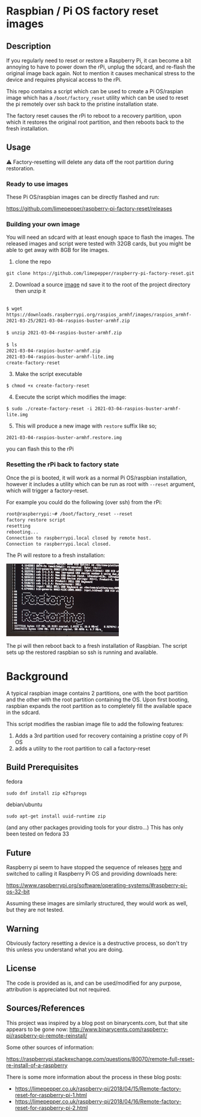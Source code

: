# Raspbian / Pi OS factory reset images

## Description

If you regularly need to reset or restore a Raspberry Pi, it can become a bit
annoying to have to power down the rPi, unplug the sdcard, and re-flash the
original image back again. Not to mention it causes mechanical stress to the device
and requires physical access to the rPi.

This repo contains a script which can be used to create a Pi OS/raspian image
which has a `/boot/factory_reset` utility which can be used to reset the pi
remotely over ssh back to the pristine installation state.

The factory reset causes the rPi to reboot to a recovery partition, upon which
it restores the original root partition, and then reboots back to the fresh
installation.

## Usage

:warning: Factory-resetting will delete any data off the root partition during
restoration.

### Ready to use images

These Pi OS/raspbian images can be directly flashed and run:

https://github.com/limepepper/raspberry-pi-factory-reset/releases

### Building your own image

You will need an sdcard with at least enough space to flash the images. The
released images and script were tested with 32GB cards, but you might be able to
get away with 8GB for lite images.

1. clone the repo

```
git clone https://github.com/limepepper/raspberry-pi-factory-reset.git
```

2. Download a source [image](https://downloads.raspberrypi.org/raspios_lite_armhf/images/)
nd save it to the root of the project directory then unzip it
```

$ wget https://downloads.raspberrypi.org/raspios_armhf/images/raspios_armhf-2021-03-25/2021-03-04-raspios-buster-armhf.zip

$ unzip 2021-03-04-raspios-buster-armhf.zip

$ ls
2021-03-04-raspios-buster-armhf.zip
2021-03-04-raspios-buster-armhf-lite.img
create-factory-reset
```

3. Make the script executable

```
$ chmod +x create-factory-reset
```

4. Execute the script which modifies the image:

```
$ sudo ./create-factory-reset -i 2021-03-04-raspios-buster-armhf-lite.img
```

5. This will produce a new image with  `restore` suffix like so;

```
2021-03-04-raspios-buster-armhf.restore.img
```
you can flash this to the rPi

### Resetting the rPi back to factory state

Once the pi is booted, it will work as a normal Pi OS/raspbian installation,
however it includes a utility which can be run as root with `--reset` argument,
which will trigger a factory-reset.

For example you could do the following (over ssh) from the rPi:

    root@raspberrypi:~# /boot/factory_reset --reset
    factory restore script
    resetting
    rebooting...
    Connection to raspberrypi.local closed by remote host.
    Connection to raspberrypi.local closed.

The Pi will restore to a fresh installation:

![GitHub Logo](/assets/images/raspi-restore-screenshot_300px.png)

The pi will then reboot back to a fresh installation of Raspbian. The script
sets up the restored raspbian so ssh is running and available.


# Background

A typical raspbian image contains 2 partitions, one with the boot partition
and the other with the root partition containing the OS. Upon first booting,
raspbian expands the root partition as to completely fill the available space
in the sdcard.

This script modifies the rasbian image file to add the following features:

1. Adds a 3rd partition used for recovery containing a pristine copy of Pi OS
2. adds a utility to the root partition to call a factory-reset

Build Prerequisites
-------

fedora

    sudo dnf install zip e2fsprogs

debian/ubuntu

    sudo apt-get install uuid-runtime zip

(and any other packages providing tools for your distro...) This has only been
tested on fedora 33





Future
-----

Raspberry pi seem to have stopped the sequence of releases [here](https://downloads.raspberrypi.org/raspbian/images/) and switched to calling it Raspberry Pi OS and providing downloads
here:

https://www.raspberrypi.org/software/operating-systems/#raspberry-pi-os-32-bit

Assuming these images are similarly structured, they would work as well, but they
are not tested.



Warning
-------

Obviously factory resetting a device is a destructive process, so don't try this
unless you understand what you are doing.

License
-------

The code is provided as is, and can be used/modified for any purpose, attribution
is appreciated but not required.

Sources/References
----

This project was inspired by a blog post on binarycents.com, but that site appears
to be gone now:
http://www.binarycents.com/raspberry-pi/raspberry-pi-remote-reinstall/


Some other sources of information:

https://raspberrypi.stackexchange.com/questions/80070/remote-full-reset-re-install-of-a-raspberry

There is some more information about the process in these blog posts:

* https://limepepper.co.uk/raspberry-pi/2018/04/15/Remote-factory-reset-for-raspberry-pi-1.html
* https://limepepper.co.uk/raspberry-pi/2018/04/16/Remote-factory-reset-for-raspberry-pi-2.html

